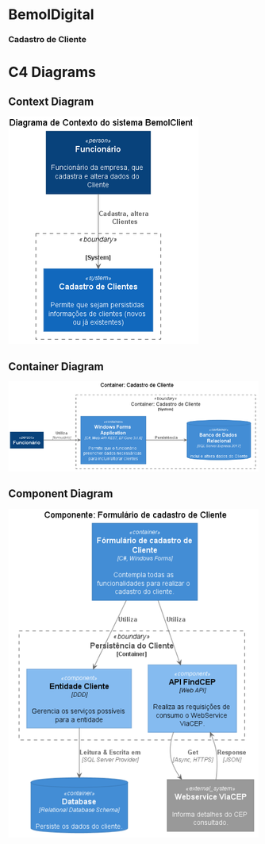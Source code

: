 # BemolDigital
### Cadastro de Cliente

# C4 Diagrams


## Context Diagram

![context diagram](https://github.com/DuarteAmorim/BemolDigital/blob/master/BemolClient/DiagramasC4/imagens/Context_Diagram_C4_BemolDigital.png)

## Container Diagram

![container diagram](https://github.com/DuarteAmorim/BemolDigital/blob/master/BemolClient/DiagramasC4/imagens/Container_Diagram_C4_BemolDigital.png)

## Component Diagram

![component diagram](https://github.com/DuarteAmorim/BemolDigital/blob/master/BemolClient/DiagramasC4/imagens/Component_Diagram_C4_BemolDigital.png)
